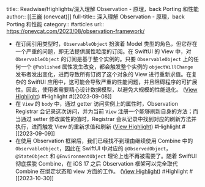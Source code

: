 title:: Readwise/Highlights/深入理解 Observation - 原理，back Porting 和性能
author:: [[王巍 (onevcat)]]
full-title:: 深入理解 Observation - 原理，back Porting 和性能
category:: #articles
url:: https://onevcat.com/2023/08/observation-framework/

- 在订阅引用类型时，`ObservableObject` 扮演着 Model 类型的角色，但它存在一个严重的问题，即无法提供属性粒度的订阅。在 SwiftUI 的 View 中，对 `ObservableObject` 的订阅是基于整个实例的。只要 `ObservableObject` 上的任何一个 `@Published` 属性发生改变，都会触发整个实例的 `objectWillChange` 发布者发出变化，进而导致所有订阅了这个对象的 View 进行重新求值。在复杂的 SwiftUI 应用中，这可能会导致严重的性能问题，并且阻碍程序的可扩展性。因此，使用者需要精心设计数据模型，以避免大规模的性能退化。 ([View Highlight](https://read.readwise.io/read/01h9sa8k46njqdbqdhapsdsnfz)) #Highlight #[[2023-09-08]]
- 在 `View` 的 `body` 中，通过 getter 访问实例上的属性时，Observation Registrar 会记录这次访问，并为当前 `View` 注册一个能够刷新自身的方法；而当通过 setter 修改属性的值时，Registrar 会从记录中找到对应的刷新方法并执行，进而触发 View 的重新求值和刷新 ([View Highlight](https://read.readwise.io/read/01h9x999e1nm5dz48q91w8k200)) #Highlight #[[2023-09-09]]
- 在使用 Observation 框架后，我们已经找不到理由继续使用 Combine 中的 `ObservableObject`，因此在 SwiftUI 中对应的 `@ObservedObject`，`@StateObject` 和 `@EnvironmentObject` 理论上也不再被需要了。随着 SwiftUI 彻底摆脱 Combine，在 iOS 17 之后 Observation 框架可以完全取代 Combine 在绑定状态和 view 方面的工作。 ([View Highlight](https://read.readwise.io/read/01hdzq3k0c31t133xeyz5mfnke)) #Highlight #[[2023-10-30]]